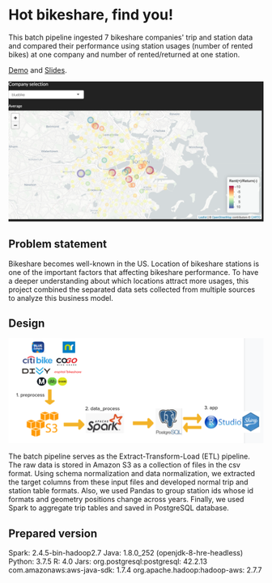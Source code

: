 # Hot bikeshare, find you!

This batch pipeline ingested 7 bikeshare companies' trip and station data and compared their performance using station usages (number of rented bikes) at one company and number of rented/returned at one station.  

[Demo](http://awsdataeng.club/)  and [Slides](https://docs.google.com/presentation/d/1MfF7WYtXP7_rn48hyBeEr0gDZD7moLwPsfvobEbHuNE/edit#slide=id.g809055a8e0_0_149).

[![video](/pic/web.png)](https://youtu.be/0ZssHHJbqY0)

## Problem statement
Bikeshare becomes well-known in the US. Location of bikeshare stations is one of the important factors that affecting bikeshare performance. To have a deeper understanding about which locations attract more usages, this project combined the separated data sets collected from multiple sources to analyze this business model.

## Design

![pipeline plt](/pic/pipeline.png)

The batch pipeline serves as the Extract-Transform-Load (ETL) pipeline. The raw data is stored in Amazon S3 as a collection of files in the csv format. Using schema normalization and data normalization, we extracted the target columns from these input files and developed normal trip and station table formats. Also, we used Pandas to group station ids whose id formats and geometry positions change across years. Finally, we used Spark to aggregate trip tables and saved in PostgreSQL database.


## Prepared version
Spark: 2.4.5-bin-hadoop2.7
Java: 1.8.0_252 (openjdk-8-hre-headless)
Python: 3.7.5 
R: 4.0
Jars:
  org.postgresql:postgresql: 42.2.13
  com.amazonaws:aws-java-sdk: 1.7.4
  org.apache.hadoop:hadoop-aws: 2.7.7



